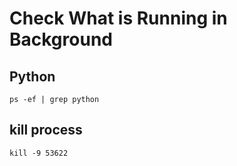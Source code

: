 # Check What is Running in Background

## Python
```
ps -ef | grep python  
```

## kill process
```
kill -9 53622                      

```

